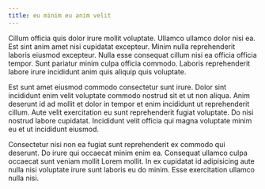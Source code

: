 ```yaml
---
title: eu minim eu anim velit
---
```


Cillum officia quis dolor irure mollit voluptate. Ullamco ullamco dolor nisi ea. Est sint anim amet nisi cupidatat excepteur. Minim nulla reprehenderit laboris eiusmod excepteur. Nulla esse consequat cillum nisi ea officia officia tempor. Sunt pariatur minim culpa officia commodo. Laboris reprehenderit labore irure incididunt anim quis aliquip quis voluptate.

Est sunt amet eiusmod commodo consectetur sunt irure. Dolor sint incididunt enim velit voluptate commodo nostrud sit et ut non aliqua. Anim deserunt id ad mollit et dolor in tempor et enim incididunt ut reprehenderit cillum. Aute velit exercitation eu sunt reprehenderit fugiat voluptate. Do nisi nostrud labore cupidatat. Incididunt velit officia qui magna voluptate minim eu et ut incididunt eiusmod.

Consectetur nisi non ea fugiat sunt reprehenderit ex commodo qui deserunt. Do irure qui occaecat minim enim ea. Consequat ullamco culpa occaecat sunt veniam mollit Lorem mollit. In ex cupidatat id adipisicing aute nulla nisi voluptate irure sunt laboris eu do minim. Esse exercitation ullamco nulla nisi.